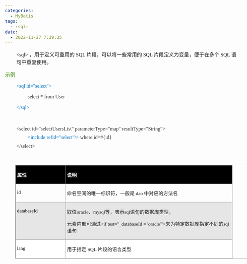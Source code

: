 ```yaml
---
categories:
  - MyBatis
tags:
  - ‹sql›
date:
  - 2022-11-27 7:29:35
---
```


<body lang=zh-CN style='font-family:"Microsoft YaHei UI";font-size:12.0pt'>
<!--StartFragment-->

<div style='direction:ltr;border-width:100%'>

<div style='direction:ltr;margin-top:0in;margin-left:0in;width:7.7055in'>

<div style='direction:ltr;margin-top:0in;margin-left:0in;width:7.7055in'>

<p style='margin-left:.375in;font-size:12.0pt'><span
style='font-family:"Comic Sans MS"'>&lt;sql&gt; </span><span style='font-family:
"Microsoft YaHei"'>，用于定义可重用的</span><span style='font-family:"Comic Sans MS"'>
SQL </span><span style='font-family:"Microsoft YaHei"'>片段，可以将一些常用的</span><span
style='font-family:"Comic Sans MS"'> SQL </span><span style='font-family:"Microsoft YaHei"'>片段定义为变量，便于在多个</span><span
style='font-family:"Comic Sans MS"'> SQL </span><span style='font-family:"Microsoft YaHei"'>语句中重复使用。</span></p>

<p style='font-family:"Microsoft YaHei";font-size:12.0pt;color:#70AD47'><span
style='font-weight:bold'>示例</span></p>

<p style='margin-left:.375in;font-family:"Comic Sans MS";font-size:
12.0pt;color:#0070C0' lang=en-US>&lt;sql id=&quot;select&quot;&gt;</p>

<p style='margin-left:.75in;font-family:"Comic Sans MS";font-size:
12.0pt'><span lang=zh-CN>select</span><span lang=en-US> * </span><span
style='color:#333333' lang=zh-CN>from </span><span style='color:#333333'
lang=en-US>User</span></p>

<p style='margin-left:.375in;font-family:"Comic Sans MS";font-size:
12.0pt;color:#0070C0' lang=en-US>&lt;/sql&gt;</p>

<p style='margin-left:.375in;font-family:"Comic Sans MS";font-size:
12.0pt;color:#0070C0' lang=en-US>&nbsp;</p>

<p style='margin-left:.375in;margin-top:7pt;margin-bottom:7pt;font-family:"Comic Sans MS";
font-size:12.0pt;color:#333333'><span lang=zh-CN>&lt;select id=&quot;select</span><span
lang=en-US>Users</span><span lang=zh-CN>List&quot;
parameterType=&quot;map&quot; resultType=&quot;String&quot;&gt;</span></p>

<p style='margin-left:.75in;margin-top:7pt;margin-bottom:7pt;font-family:"Comic Sans MS";
font-size:12.0pt'><span style='color:#0070C0' lang=zh-CN>&lt;include
refid=&quot;</span><span style='color:#0070C0' lang=en-US>select</span><span
style='color:#0070C0' lang=zh-CN>&quot;/&gt; </span><span style='color:#333333'
lang=en-US>where id=#{id}</span></p>

<p style='margin-left:.375in;margin-top:7pt;margin-bottom:7pt;font-family:"Comic Sans MS";
font-size:12.0pt;color:#333333'><span lang=zh-CN>&lt;/select&gt;</span><span
lang=en-US> </span></p>

<p style='font-family:"Comic Sans MS";font-size:12.0pt;color:#0070C0'
lang=en-US>&nbsp;</p>

<div style='direction:ltr'>

<table border=1 cellpadding=0 cellspacing=0 valign=top style='direction:ltr;
 border-collapse:collapse;border-style:solid;border-color:#A3A3A3;border-width:
 1pt;margin-left:.3333in' title="" summary="">
 <tr>
  <td style='border-style:solid;border-color:#A3A3A3;border-width:1pt;
  background-color:black;vertical-align:top;width:1.5583in;padding:2.0pt 3.0pt 2.0pt 3.0pt'>
  <p style='font-family:"Microsoft YaHei";font-size:11.5pt;
  color:white'><span style='font-weight:bold'>属性</span></p>
  </td>
  <td style='border-style:solid;border-color:#A3A3A3;border-width:1pt;
  background-color:black;vertical-align:top;width:5.3465in;padding:2.0pt 3.0pt 2.0pt 3.0pt'>
  <p style='font-family:"Microsoft YaHei";font-size:11.5pt;
  color:white'><span style='font-weight:bold'>说明</span></p>
  </td>
 </tr>
 <tr>
  <td style='border-style:solid;border-color:#A3A3A3;border-width:1pt;
  vertical-align:top;width:1.5583in;padding:2.0pt 3.0pt 2.0pt 3.0pt'>
  <p style='font-family:"Comic Sans MS";font-size:11.5pt'>id</p>
  </td>
  <td style='border-style:solid;border-color:#A3A3A3;border-width:1pt;
  vertical-align:top;width:5.3465in;padding:2.0pt 3.0pt 2.0pt 3.0pt'>
  <p style='font-size:11.5pt'><span style='font-family:"Microsoft YaHei UI"'>命名空间的唯一标识符，一般是</span><span
  style='font-family:"Comic Sans MS"'> dao </span><span style='font-family:
  "Microsoft YaHei UI"'>中对应的方法名</span></p>
  </td>
 </tr>
 <tr>
  <td style='border-style:solid;border-color:#A3A3A3;border-width:1pt;
  background-color:#E7E6E6;vertical-align:top;width:1.5583in;padding:2.0pt 3.0pt 2.0pt 3.0pt'>
  <p style='font-family:"Comic Sans MS";font-size:11.5pt;color:black'>databaseId</p>
  </td>
  <td style='border-style:solid;border-color:#A3A3A3;border-width:1pt;
  background-color:#E7E6E6;vertical-align:top;width:5.4159in;padding:2.0pt 3.0pt 2.0pt 3.0pt'>
  <p style='font-size:11.5pt'><span style='font-family:"Microsoft YaHei UI"'
  lang=zh-CN>取值</span><span style='font-family:"Comic Sans MS"' lang=zh-CN>oracle</span><span
  style='font-family:"Microsoft YaHei UI"' lang=zh-CN>、</span><span
  style='font-family:"Comic Sans MS"' lang=zh-CN>mysql</span><span
  style='font-family:"Microsoft YaHei UI"' lang=zh-CN>等，表示</span><span
  style='font-family:"Comic Sans MS"' lang=en-US>sql</span><span
  style='font-family:"Microsoft YaHei UI"' lang=zh-CN>语句的数据库类型。</span></p>
  <p style='font-size:11.5pt'><span style='font-family:"Microsoft YaHei UI"'>元素内部可通过</span><span
  style='font-family:"Comic Sans MS"'>&lt;if test=&quot;_databaseId =
  'oracle'&quot;&gt;</span><span style='font-family:"Microsoft YaHei UI"'>来为特定数据库指定不同的</span><span
  style='font-family:"Comic Sans MS"'>sql</span><span style='font-family:"Microsoft YaHei UI"'>语句</span></p>
  </td>
 </tr>
 <tr>
  <td style='border-style:solid;border-color:#A3A3A3;border-width:1pt;
  background-color:white;vertical-align:top;width:1.5583in;padding:2.0pt 3.0pt 2.0pt 3.0pt'>
  <p style='font-family:"Comic Sans MS";font-size:11.5pt'
  lang=en-US>lang</p>
  </td>
  <td style='border-style:solid;border-color:#A3A3A3;border-width:1pt;
  background-color:white;vertical-align:top;width:5.3465in;padding:2.0pt 3.0pt 2.0pt 3.0pt'>
  <p style='font-size:11.5pt'><span style='font-family:"Microsoft YaHei UI"'>用于指定</span><span
  style='font-family:"Comic Sans MS"'> SQL </span><span style='font-family:
  "Microsoft YaHei UI"'>片段的语言类型</span></p>
  </td>
 </tr>
</table>

</div>

</div>

</div>

</div>

<!--EndFragment-->
</body>
